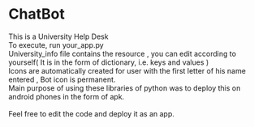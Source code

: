 # ChatBot
This is a University Help Desk<br> 
To execute, run your_app.py<br>
University_info file contains the resource , you can edit according to yourself( It is in the form of dictionary, i.e. keys and values )<br>
Icons are automatically created for user with the first letter of his name entered , Bot icon is permanent.<br>
Main purpose of using these libraries of python was to deploy this on android phones in the form of apk.<br><br>
Feel free to edit the code and deploy it as an app. 
